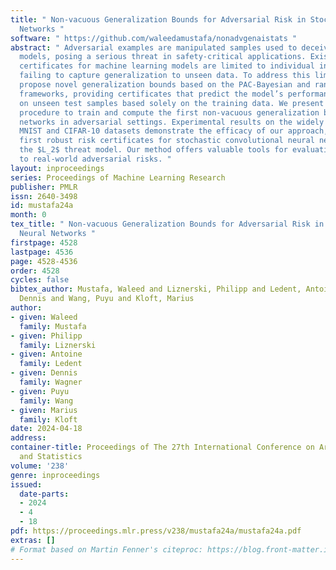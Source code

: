 ```yaml
---
title: " Non-vacuous Generalization Bounds for Adversarial Risk in Stochastic Neural
  Networks "
software: " https://github.com/waleedamustafa/nonadvgenaistats "
abstract: " Adversarial examples are manipulated samples used to deceive machine learning
  models, posing a serious threat in safety-critical applications. Existing safety
  certificates for machine learning models are limited to individual input examples,
  failing to capture generalization to unseen data. To address this limitation, we
  propose novel generalization bounds based on the PAC-Bayesian and randomized smoothing
  frameworks, providing certificates that predict the model’s performance and robustness
  on unseen test samples based solely on the training data. We present an effective
  procedure to train and compute the first non-vacuous generalization bounds for neural
  networks in adversarial settings. Experimental results on the widely recognized
  MNIST and CIFAR-10 datasets demonstrate the efficacy of our approach, yielding the
  first robust risk certificates for stochastic convolutional neural networks under
  the $L_2$ threat model. Our method offers valuable tools for evaluating model susceptibility
  to real-world adversarial risks. "
layout: inproceedings
series: Proceedings of Machine Learning Research
publisher: PMLR
issn: 2640-3498
id: mustafa24a
month: 0
tex_title: " Non-vacuous Generalization Bounds for Adversarial Risk in Stochastic
  Neural Networks "
firstpage: 4528
lastpage: 4536
page: 4528-4536
order: 4528
cycles: false
bibtex_author: Mustafa, Waleed and Liznerski, Philipp and Ledent, Antoine and Wagner,
  Dennis and Wang, Puyu and Kloft, Marius
author:
- given: Waleed
  family: Mustafa
- given: Philipp
  family: Liznerski
- given: Antoine
  family: Ledent
- given: Dennis
  family: Wagner
- given: Puyu
  family: Wang
- given: Marius
  family: Kloft
date: 2024-04-18
address:
container-title: Proceedings of The 27th International Conference on Artificial Intelligence
  and Statistics
volume: '238'
genre: inproceedings
issued:
  date-parts:
  - 2024
  - 4
  - 18
pdf: https://proceedings.mlr.press/v238/mustafa24a/mustafa24a.pdf
extras: []
# Format based on Martin Fenner's citeproc: https://blog.front-matter.io/posts/citeproc-yaml-for-bibliographies/
---
```

